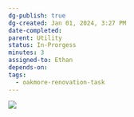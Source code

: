 ```yaml
---
dg-publish: true
dg-created: Jan 01, 2024, 3:27 PM
date-completed:
parent: Utility
status: In-Prorgess
minutes: 3
assigned-to: Ethan
depends-on:
tags:
  - oakmore-renovation-task
---
```


![](https://lh3.googleusercontent.com/pw/ABLVV87sjdMidXolBgOAPCeh6DrH7KHtmdfzZhqztwjiX_ILZd2LkwLatP2QDmjyq-G5W5guKFbGBbiw_P1fPRTrlc868aTuAHbPxydbZ5eHBp7cEaTUFla2x-Zr0EzCymZNiAkoVi4DQD6u74_GGO9lNdpsaQ=w700-h1245-s-no-gm?authuser=1)
